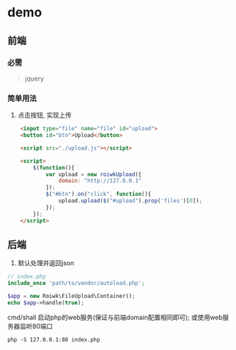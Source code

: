 # demo

## 前端

### 必需

> jquery

### 简单用法

1. 点击按钮, 实现上传

```html
    <input type="file" name="file" id="upload">
    <button id="btn">Upload</button>

    <script src="./upload.js"></script>

    <script>
        $(function(){
            var upload = new roiwkUpload({
                domain: "http://127.0.0.1"
            });
            $("#btn").on("click", function(){
                upload.upload($("#upload").prop('files')[0]);
            });
        });
    </script>
```

## 后端

1. 默认处理并返回json

```php
// index.php
include_once 'path/to/vendor/autoload.php';

$app = new Roiwk\FileUpload\Container();
echo $app->handle(true);

```

 cmd/shall 启动php的web服务(保证与前端domain配置相同即可); 或使用web服务器监听80端口

```shell
php -S 127.0.0.1:80 index.php
```
